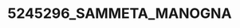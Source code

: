 # 5245296_SAMMETA_MANOGNA
<imag src="https://github.com/sammetamanogna-123/5245296_SAMMETA_MANOGNA/blob/main/SDLC/5245296_Sammeta_Manogna.png" alt="image">
